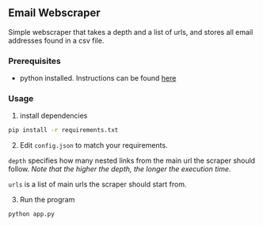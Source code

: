 ## Email Webscraper

Simple webscraper that takes a depth and a list of urls, and stores all email addresses found in a csv file.

### Prerequisites

- python installed. Instructions can be found [here](https://www.python.org/downloads/)

### Usage

1. install dependencies

```bash
pip install -r requirements.txt
```

2. Edit `config.json` to match your requirements.

`depth` specifies how many nested links from the main url the scraper should follow. _Note that the higher the depth, the longer the execution time_.

`urls` is a list of main urls the scraper should start from.

3. Run the program

```bash
python app.py
```
